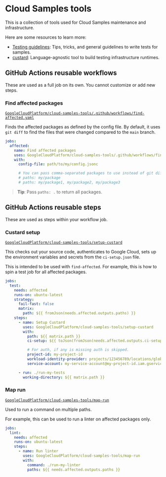 # Cloud Samples tools

This is a collection of tools used for Cloud Samples maintenance and infrastructure.

Here are some resources to learn more:

- [Testing guidelines](docs/testing-guidelines.md): Tips, tricks, and general guidelines to write tests for samples.
- [custard](custard/README.md): Language-agnostic tool to build testing infrastructure runtimes.

## GitHub Actions reusable workflows

These are used as a full job on its own.
You cannot customize or add new steps.

### Find affected packages

[`GoogleCloudPlatform/cloud-samples-tools/.github/workflows/find-affected.yaml`](.github/workflows/find-affected.yaml)

Finds the affected packages as defined by the config file.
By default, it uses `git diff` to find the files that were changed compared to the `main` branch.

```yaml
jobs:
  affected:
    name: Find affected packages
    uses: GoogleCloudPlatform/cloud-samples-tools/.github/workflows/find-affected.yaml
    with:
      config-file: path/to/my/config.jsonc

      # You can pass comma-separated packages to use instead of git diff.
      # paths: my/package
      # paths: my/package1, my/package2, my/package3
```

> **Tip**: Pass `paths: .` to return all packages.

## GitHub Actions reusable steps

These are used as steps within your workflow job.

### Custard setup

[`GoogleCloudPlatform/cloud-samples-tools/setup-custard`](setup-custard/action.yaml)

This checks out your source code, authenticates to Google Cloud, sets up the environment variables and secrets from the `ci-setup.json` file.

This is intended to be used with `find-affected`.
For example, this is how to spin a test job for all affected packages.

```yaml
jobs:
  test:
    needs: affected
    runs-on: ubuntu-latest
    strategy:
      fail-fast: false
      matrix:
        path: ${{ fromJson(needs.affected.outputs.paths) }}
    steps:
      - name: Setup Custard
        uses: GoogleCloudPlatform/cloud-samples-tools/setup-custard
        with:
          path: ${{ matrix.path }}
          ci-setup: ${{ toJson(fromJson(needs.affected.outputs.ci-setups)[matrix.path]) }}

          # For auth, if any is missing auth is skipped.
          project-id: my-project-id
          workload-identity-provider: projects/123456789/locations/global/workloadIdentityPools/my-pool/providers/my-provider
          service-account: my-service-account@my-project-id.iam.gserviceaccount.com

      - run: ./run-my-tests
        working-directory: ${{ matrix.path }}
```

### Map run

[`GoogleCloudPlatform/cloud-samples-tools/map-run`](map-run/action.yaml)

Used to run a command on multiple paths.

For example, this can be used to run a linter on affected packages only.

```yaml
jobs:
  lint:
    needs: affected
    runs-on: ubuntu-latest
    steps:
      - name: Run linter
        uses: GoogleCloudPlatform/cloud-samples-tools/map-run
        with:
          command: ./run-my-linter
          paths: ${{ needs.affected.outputs.paths }}
```
